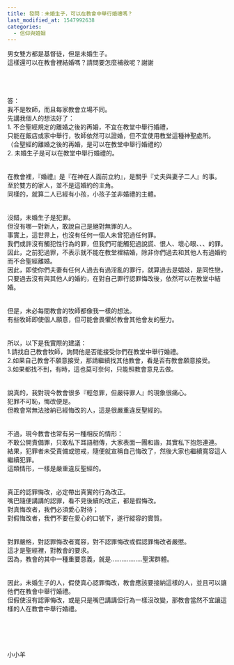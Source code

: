 ```yaml
---
title: 發問：未婚生子，可以在教會中舉行婚禮嗎？
last_modified_at: 1547992638
categories:
  - 信仰與婚姻
---
```


男女雙方都是基督徒，但是未婚生子。<br>這樣還可以在教會裡結婚嗎？請問要怎麼補救呢？謝謝<br><!--more--> <br><br><br><br>答：<br>我不是牧師，而且每家教會立場不同。<br>先講我個人的想法好了：<br>1.	不合聖經規定的離婚之後的再婚，不宜在教堂中舉行婚禮，<br>只能在飯店或家中舉行，牧師依然可以證婚，但不宜使用教堂這種神聖處所。<br> （合聖經的離婚之後的再婚，是可以在教堂中舉行婚禮的） <br>2. 未婚生子是可以在教堂中舉行婚禮的。<br> <br><br>在教會裡，『婚禮』是『在神在人面前立約』，是關乎『丈夫與妻子二人』的事。<br>至於雙方的家人，並不是這婚約的主角。<br>同樣的，就算二人已經有小孩，小孩子並非婚禮的主體。<br><br> <br>沒錯，未婚生子是犯罪。<br>但沒有哪一對新人，敢說自己是絕對無罪的人。<br>事實上，這世界上，也沒有任何一個人未曾犯過任何罪。<br>我們或許沒有觸犯性行為的罪，但我們可能觸犯過說謊、恨人、壞心眼、、、的罪。<br>因此，之前犯過罪，不表示就不能在教堂裡結婚，除非你們過去和其他人有過婚約而不合聖經離婚。<br>因此，即使你們夫妻有任何人過去有過淫亂的罪行，就算過去是娼妓，是同性戀，<br>只要過去沒有與其他人的婚約，在對自己罪行認罪悔改後，依然可以在教堂中結婚。<br><br> <br>但是，未必每間教會的牧師都像我一樣的想法。<br>有些牧師即使個人願意，但可能會畏懼於教會其他會友的壓力。<br><br> <br>所以，以下是我實際的建議：<br>1.請找自己教會牧師，詢問他是否能接受你們在教堂中舉行婚禮。<br>2.如果自己教會不願意接受，那請繼續找其他教會，看是否有教會願意接受。<br>3.如果都找不到，有時，這也莫可奈何，只能照教會意見去做。<br><br> <br>說真的，我對現今教會很多『輕忽罪，但嚴待罪人』的現象很痛心。<br>犯罪不可恥，悔改便是。<br>但教會常無法接納已經悔改的人，這是很嚴重違反聖經的。<br><br><br>不過，現今教會也常有另一種相反的情形：<br>不敢公開責備罪，只敢私下耳語相傳，大家表面一團和諧，其實私下抱怨連連。<br>結果，犯罪者未受責備或懲戒，隨便就宣稱自己悔改了，然後大家也繼續寬容這人繼續犯罪。<br>這類情形，一樣是嚴重違反聖經的。<br><br><br>真正的認罪悔改，必定帶出真實的行為改正。<br>嘴巴隨便講講的認罪，看不見後續的改正，都是假悔改。<br>對真悔改者，我們必須愛心對待；<br>對假悔改者，我們不要在愛心的口號下，遂行縱容的實質。<br><br><br>對罪嚴格，對認罪悔改者寬容，對不認罪悔改或假認罪悔改者嚴懲。<br>這才是聖經裡，對教會的要求。<br>因為，教會的其中一種重要意義，就是………………聖潔群體。<br><br><br>因此，未婚生子的人，假使真心認罪悔改，教會應該要接納這樣的人，並且可以讓他們在教會中舉行婚禮。<br>但假使沒有認罪悔改，或是只是嘴巴講講但行為一樣沒改變，那教會當然不宜讓這樣的人在教會中舉行婚禮。<br><br><br><br><br><br>小小羊<br> <br><br>
